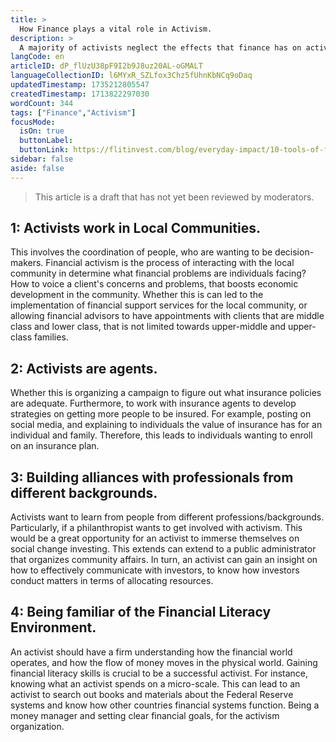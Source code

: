 ```yaml
---
title: >
  How Finance plays a vital role in Activism.
description: >
  A majority of activists neglect the effects that finance has on activism. Without finance activists would not reach their short-term and long-term goals they envision for their campaigns; stakeholders and the general public are the target audience in-terms of financing a campaign. Specifically, to donate to the campaigns that channels financial opportunities for activists to monitor funds in a timely manner.
langCode: en
articleID: dP_flUzU38pF9I2b9J8uz20AL-oGMALT
languageCollectionID: l6MYxR_SZLfox3Chz5fUhnKbNCq9oDaq
updatedTimestamp: 1735212805547
createdTimestamp: 1713822297030
wordCount: 344
tags: ["Finance","Activism"]
focusMode: 
  isOn: true
  buttonLabel:  
  buttonLink: https://flitinvest.com/blog/everyday-impact/10-tools-of-financial-activism/
sidebar: false
aside: false
---
```


> This article is a draft that has not yet been reviewed by moderators.

## **1: Activists work in Local Communities.**

This involves the coordination of people, who are wanting to be decision-makers. Financial activism is the process of interacting with the local community in determine what financial problems are individuals facing? How to voice a client's concerns and problems, that boosts economic development in the community. Whether this is can led to the implementation of financial support services for the local community, or allowing financial advisors to have appointments with clients that are middle class and lower class, that is not limited towards upper-middle and upper- class families.

## 2: Activists are agents.

Whether this is organizing a campaign to figure out what insurance policies are adequate. Furthermore, to work with insurance agents to develop strategies on getting more people to be insured. For example, posting on social media, and explaining to individuals the value of insurance has for an individual and family. Therefore, this leads to individuals wanting to enroll on an insurance plan.

## 3: Building alliances with professionals from different backgrounds.

Activists want to learn from people from different professions/backgrounds. Particularly, if a philanthropist wants to get involved with activism. This would be a great opportunity for an activist to immerse themselves on social change investing. This extends can extend to a public administrator that organizes community affairs. In turn, an activist can gain an insight on how to effectively communicate with investors, to know how investors conduct matters in terms of allocating resources.

## 4: Being familiar of the Financial Literacy Environment.

An activist should have a firm understanding how the financial world operates, and how the flow of money moves in the physical world. Gaining financial literacy skills is crucial to be a successful activist. For instance, knowing what an activist spends on a micro-scale. This can lead to an activist to search out books and materials about the Federal Reserve systems and know how other countries financial systems function. Being a money manager and setting clear financial goals, for the activism organization.